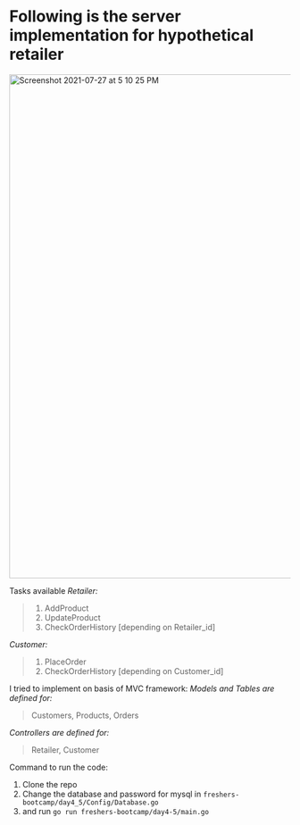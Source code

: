 # Following is the server implementation for hypothetical retailer
<img width="903" alt="Screenshot 2021-07-27 at 5 10 25 PM" src="https://user-images.githubusercontent.com/43816495/127148082-abb3a306-45a1-4efa-b762-1e1ef5be596b.png">

Tasks available
*Retailer:*
> 1. AddProduct
> 2. UpdateProduct
> 3. CheckOrderHistory [depending on Retailer_id]

*Customer:*
> 1. PlaceOrder
> 2. CheckOrderHistory [depending on Customer_id]

I tried to implement on basis of MVC framework:
*Models and Tables are defined for:*
> Customers, 
> Products,
> Orders

*Controllers are defined for:*
> Retailer,
> Customer

Command to run the code:
1. Clone the repo
2. Change the database and password for mysql in `freshers-bootcamp/day4_5/Config/Database.go`
3. and run `go run freshers-bootcamp/day4-5/main.go`



